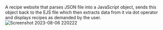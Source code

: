 A recipe website that parses JSON file into a JavaScript object, sends this object back to the EJS file which then extracts data from it via dot operator and displays recipes as demanded by the user.
![Screenshot 2023-08-06 220222](https://github.com/aryaa0502/Recipe-Website/assets/101689725/18575ef4-90c7-44df-b975-718204ca41e0)
